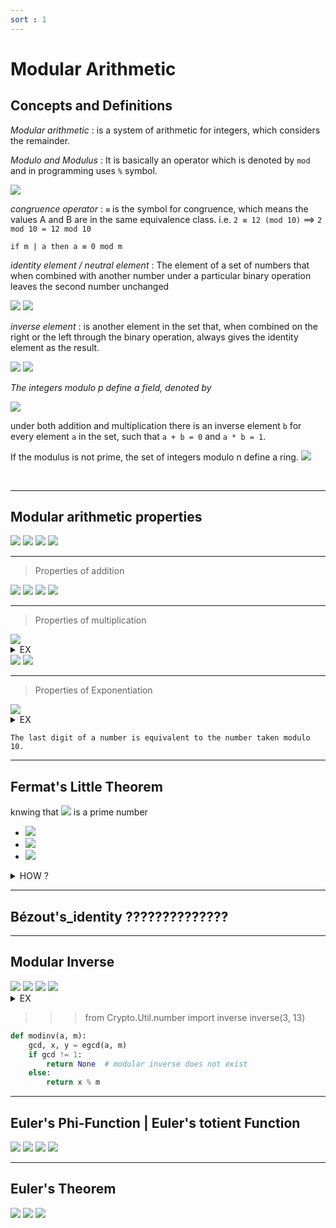 ```yaml
---
sort : 1 
---
```


# Modular Arithmetic

## Concepts and Definitions

*Modular arithmetic* : is a system of arithmetic for integers, which considers the remainder. 

*Modulo and Modulus* : It is basically an operator which is denoted by `mod` and in programming uses `%` symbol. 
 
<img src="https://latex.codecogs.com/svg.image?x \mod N, \ \ a \rightarrow dividend, N \rightarrow divisor \ (Modulus)"/> 

*congruence operator* : `≡` is the symbol for congruence, which means the values A and B are in the same equivalence class. i.e. `2 ≡ 12 (mod 10)`  ==> `2 mod 10 = 12 mod 10` 

```
if m | a then a ≡ 0 mod m
```

*identity element / neutral element* : The element of a set of numbers that when combined with another number under a particular binary operation leaves the second number unchanged

<img src="https://latex.codecogs.com/svg.image?a + 0 = a"/>

<img src="https://latex.codecogs.com/svg.image?a \times 1 = a"/>

*inverse element* : is another element in the set that, when combined on the right or the left through the binary operation, always gives the identity element as the result.

<img src="https://latex.codecogs.com/svg.image?a + b = 0 \rightarrow 5 + (-5) = 0"/>

<img src="https://latex.codecogs.com/svg.image?a \times b = 1 \rightarrow 5 \times ({1 \over 5}) = 1"/>



*The integers modulo p define a field, denoted by*

<img src="https://latex.codecogs.com/svg.image?F_{p} = \left\{ 0,1,...,p-1 \right\}"/> 

under both addition and multiplication there is an inverse element `b` for every element `a` in the set, such that `a + b = 0` and `a * b = 1`.

If the modulus is not prime, the set of integers modulo n define a ring.  <img src="https://latex.codecogs.com/svg.image?F_{n}"/> 







<br>

---


## Modular arithmetic properties


<img src="https://latex.codecogs.com/svg.image?(a+b) \mod n = [(a \mod n) + (b \mod n)] \mod n;"/>

<img src="https://latex.codecogs.com/svg.image?(a-b) \mod n = [(a \mod n) - (b \mod n)] \mod n;"/>

<img src="https://latex.codecogs.com/svg.image?(a\times b) \mod n = [(a \mod n)\times (b \mod n)] \mod n;"/>

<img  src="https://latex.codecogs.com/svg.image?10^a \mod n = (10 \mod n)^a;"/>


---------------------------------------------
> Properties of addition

<img  src="https://latex.codecogs.com/svg.image?\text{If} \ a + b = c, \ then \ a \ (mod\ N) + b \ (mod\ N) \equiv c \ (mod\ N);"/>


<img  src="https://latex.codecogs.com/svg.image?\text{If} \ a \equiv b \ (mod\ N), \ then \ a + k \equiv b + k \ (mod\ N); \  \text{for any integer} \ k"/>

<img  src="https://latex.codecogs.com/svg.image?\text{If} \ a \equiv b \ (mod\ N) \ and \ c \equiv d \ (mod\ N), then \ a + c \equiv b + d \ (mod\ N);"/>

<img  src="https://latex.codecogs.com/svg.image?\text{If} \ a \equiv b \ (mod\ N), then -a \equiv -b \ (mod\ N);"/>

---------------------------------------------
> Properties of multiplication

<img  src="https://latex.codecogs.com/svg.image?\text{If} \ a \times b = c, then \ a \ (mod\ N) \times b \ (mod\ N) \equiv c \ (mod\ N);"/>

<details style="dispaly=flex;"><summary>EX</summary>

<div style="border-style: double; padding: 4px">

<img  src="https://latex.codecogs.com/svg.image?\text{What is} \ (8 \times 16) \ (mod\ 7) ?"/>

<p> since </p>

<img  src="https://latex.codecogs.com/svg.image?8 \equiv 1 \ (mod\ 7) \ \text{and} \ 16 \equiv 2 \ (mod\ 7)"/>

<p> we have </p>

<img  src="https://latex.codecogs.com/svg.image?(8 \times 16) \equiv (1 \times 2) \equiv 2 \ (mod\ 7)"/>


</div>

</details>





<img  src="https://latex.codecogs.com/svg.image?\text{If} \ a \equiv b \ (mod\ N), then \ ka \equiv kb \ (mod\ N); \  \text{for any integer} \ k"/>




<img  src="https://latex.codecogs.com/svg.image?\text{If} \ a \equiv b \ (mod\ N), and \ c \equiv d \ (mod\ N)\ , then \ \ ac \equiv bd \ (mod\ N);"/>






















---------------------------------------------
> Properties of Exponentiation

<img  src="https://latex.codecogs.com/svg.image?\text{If} \ a \equiv b \ (mod\ N), then \ a^{k} \equiv b^{k} \ (mod\ N); \  \text{for any positive integer} \ k"/>



<details style="dispaly=flex;"><summary>EX</summary>

<div style="border-style: double; padding: 4px">

<img  src="https://latex.codecogs.com/svg.image?\text{What is} \ 3 ^{16} \ (mod\ 4) \ ?"/>

<p>we observe that</p>

<img  src="https://latex.codecogs.com/svg.image?3^{2} \equiv 9 \equiv 1 \ (mod\ 4)"/>

<p>so</p>

<img  src="https://latex.codecogs.com/svg.image?3^{16} \ (mod\ 4) \equiv (3^{2})^{8} \ (mod\ 4) \equiv (1)^{8} \ (mod\ 4) \equiv 1 \ (mod\ 4)"/>

</div>

</details>


```note
The last digit of a number is equivalent to the number taken modulo 10.
```








---

## Fermat's Little Theorem 

knwing that <img  src="https://latex.codecogs.com/svg.image?p"/> is a prime number

* <img  src="https://latex.codecogs.com/svg.image?a^{p} \equiv a \ (mod \ p)"/>

* <img  src="https://latex.codecogs.com/svg.image?a^{p-1} \equiv 1 \ (mod \ p)"/>

* <img  src="https://latex.codecogs.com/svg.image?a^{-1} \equiv a^{p-2} \ (mod\ p)"/>


<details style="dispaly=flex;"><summary>HOW ?</summary>

<div style="border-style: double; padding: 4px">

<img  src="https://latex.codecogs.com/svg.image?a^{p-1} \equiv 1 \ (mod\ p)"/>

<br>

<img  src="https://latex.codecogs.com/svg.image?a^{p-1} \times a^{-1} \equiv a^{-1} \ (mod\ p)"/>

<br>

<img  src="https://latex.codecogs.com/svg.image?a^{p-2} \times a \times a^{-1} \equiv a^{-1} \ (mod\ p)"/>

<br>

<img  src="https://latex.codecogs.com/svg.image?a^{p-2} \equiv a^{-1} \ (mod\ p)"/>

<br>

<img  src="https://latex.codecogs.com/svg.image?a^{p-2} \mod p = a^{-1}"/>

</div>

</details>


---

## Bézout's_identity ??????????????








---

## Modular Inverse

<img  src="https://latex.codecogs.com/svg.image?\text{A modular inverse of an integer} \ b \ (mod\ n) \ \text{is the integer} \ b^{-1} \text{ such that :}"/>

<img  src="https://latex.codecogs.com/svg.image?b \times b^{-1} \equiv 1 \ (mod\ n)"/>


<img  src="https://latex.codecogs.com/svg.image?\text{So for any element} \ g \ \text{in the field} \ F_{p} \ \text{there exists a unique integer } d \ \text{in the field such that}"/>  

<img  src="https://latex.codecogs.com/svg.image?g \times d \equiv 1 \ (mod\ p)"/>




<details style="dispaly=flex;"><summary>EX</summary>

<div style="border-style: double; padding: 4px">

<img  src="https://latex.codecogs.com/svg.image?\text{What is the inverse element:} \ 3 \times d \equiv 1 \ (mod\ 13) \ ?"/>

<p>From the third Fermat's Little Theorem</p>

<img  src="https://latex.codecogs.com/svg.image?d \equiv 3^{-1} \equiv 3^{p-2} \ (mod\ p)"/>

<br>

<img  src="https://latex.codecogs.com/svg.image?3^{-1} \equiv 3^{13-2} \ (mod\ 13)"/>

<br>

<img  src="https://latex.codecogs.com/svg.image?3^{-1} \equiv 9 \ (mod\ 13)"/>

<p>hence</p>

<img  src="https://latex.codecogs.com/svg.image?3 \times 3^{-1} \equiv 1 \ (mod\ 13)"/>

<br>

<img  src="https://latex.codecogs.com/svg.image?3 \times 9 \equiv 1 \ (mod\ 13)"/>

<p>finally</p>

<img  src="https://latex.codecogs.com/svg.image?d = 9"/>

</div>

</details>






>>> from Crypto.Util.number import inverse
>>> inverse(3, 13)



```python
def modinv(a, m):
    gcd, x, y = egcd(a, m)
    if gcd != 1:
        return None  # modular inverse does not exist
    else:
        return x % m

```













---

## Euler's Phi-Function | Euler's totient Function 

<img  src="https://latex.codecogs.com/svg.image?\varphi(1) = 0;"/>

<img  src="https://latex.codecogs.com/svg.image?\varphi(p) = p-1;\ \ \ \ \ \ \ \ \ \ \ \ \ \ \ \ \ \ \ \ \ \ \ p \ is \ prime"/>

<img  src="https://latex.codecogs.com/svg.image?\varphi(m \times n) = \varphi(m) \times  \varphi(n);$ $\ \ \ \ \ \ m \ and \ n \ are \ coprimes"/>

<img  src="https://latex.codecogs.com/svg.image?\varphi(p^e) = p^e - p^{e-1};\ \ \ \ \ \ \ \ \ \ \ \ \ \ \ \ \ p \ is \ prime"/>

<br>


---

## Euler's Theorem 

<img  src="https://latex.codecogs.com/svg.image?a^{\varphi(n)} \equiv 1 \ (mod \ n)"/>

<img  src="https://latex.codecogs.com/svg.image?a^{k \times \varphi(n) + 1} \equiv a \ (mod \ n)"/>

<img  src="https://latex.codecogs.com/svg.image?a^{\varphi(n) - 1} \mod n = a^{-1} \mod n"/>













